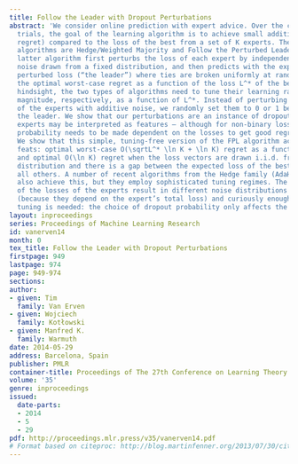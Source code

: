 ```yaml
---
title: Follow the Leader with Dropout Perturbations
abstract: 'We consider online prediction with expert advice. Over the course of many
  trials, the goal of the learning algorithm is to achieve small additional loss (i.e.
  regret) compared to the loss of the best from a set of K experts. The two most popular
  algorithms are Hedge/Weighted Majority and Follow the Perturbed Leader (FPL). The
  latter algorithm first perturbs the loss of each expert by independent additive
  noise drawn from a fixed distribution, and then predicts with the expert of minimum
  perturbed loss (“the leader”) where ties are broken uniformly at random. To achieve
  the optimal worst-case regret as a function of the loss L^* of the best expert in
  hindsight, the two types of algorithms need to tune their learning rate or noise
  magnitude, respectively, as a function of L^*. Instead of perturbing the losses
  of the experts with additive noise, we randomly set them to 0 or 1 before selecting
  the leader. We show that our perturbations are an instance of dropout — because
  experts may be interpreted as features — although for non-binary losses the dropout
  probability needs to be made dependent on the losses to get good regret bounds.
  We show that this simple, tuning-free version of the FPL algorithm achieves two
  feats: optimal worst-case O(\sqrtL^* \ln K + \ln K) regret as a function of L^*,
  and optimal O(\ln K) regret when the loss vectors are drawn i.i.d. from a fixed
  distribution and there is a gap between the expected loss of the best expert and
  all others. A number of recent algorithms from the Hedge family (AdaHedge and FlipFlop)
  also achieve this, but they employ sophisticated tuning regimes. The dropout perturbation
  of the losses of the experts result in different noise distributions for each expert
  (because they depend on the expert’s total loss) and curiously enough no additional
  tuning is needed: the choice of dropout probability only affects the constants.'
layout: inproceedings
series: Proceedings of Machine Learning Research
id: vanerven14
month: 0
tex_title: Follow the Leader with Dropout Perturbations
firstpage: 949
lastpage: 974
page: 949-974
sections: 
author:
- given: Tim
  family: Van Erven
- given: Wojciech
  family: Kotłowski
- given: Manfred K.
  family: Warmuth
date: 2014-05-29
address: Barcelona, Spain
publisher: PMLR
container-title: Proceedings of The 27th Conference on Learning Theory
volume: '35'
genre: inproceedings
issued:
  date-parts:
  - 2014
  - 5
  - 29
pdf: http://proceedings.mlr.press/v35/vanerven14.pdf
# Format based on citeproc: http://blog.martinfenner.org/2013/07/30/citeproc-yaml-for-bibliographies/
---
```

